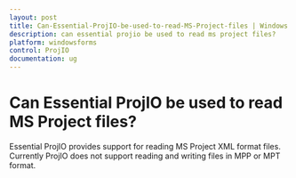 ```yaml
---
layout: post
title: Can-Essential-ProjIO-be-used-to-read-MS-Project-files | Windows Forms | Syncfusion
description: can essential projio be used to read ms project files? 
platform: windowsforms
control: ProjIO
documentation: ug
---
```


# Can Essential ProjIO be used to read MS Project files? 

Essential ProjIO provides support for reading MS Project XML format files. Currently ProjIO does not support reading and writing files in MPP or MPT format.

